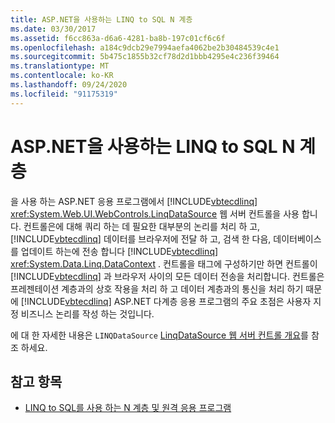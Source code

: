 ```yaml
---
title: ASP.NET을 사용하는 LINQ to SQL N 계층
ms.date: 03/30/2017
ms.assetid: f6cc863a-d6a6-4281-ba8b-197c01cf6c6f
ms.openlocfilehash: a184c9dcb29e7994aefa4062be2b30484539c4e1
ms.sourcegitcommit: 5b475c1855b32cf78d2d1bbb4295e4c236f39464
ms.translationtype: MT
ms.contentlocale: ko-KR
ms.lasthandoff: 09/24/2020
ms.locfileid: "91175319"
---
```

# <a name="linq-to-sql-n-tier-with-aspnet"></a>ASP.NET을 사용하는 LINQ to SQL N 계층

을 사용 하는 ASP.NET 응용 프로그램에서 [!INCLUDE[vbtecdlinq](../../../../../../includes/vbtecdlinq-md.md)] <xref:System.Web.UI.WebControls.LinqDataSource> 웹 서버 컨트롤을 사용 합니다. 컨트롤은에 대해 쿼리 하는 데 필요한 대부분의 논리를 처리 하 고, [!INCLUDE[vbtecdlinq](../../../../../../includes/vbtecdlinq-md.md)] 데이터를 브라우저에 전달 하 고, 검색 한 다음, 데이터베이스를 업데이트 하는에 전송 합니다 [!INCLUDE[vbtecdlinq](../../../../../../includes/vbtecdlinq-md.md)] <xref:System.Data.Linq.DataContext> . 컨트롤을 태그에 구성하기만 하면 컨트롤이 [!INCLUDE[vbtecdlinq](../../../../../../includes/vbtecdlinq-md.md)] 과 브라우저 사이의 모든 데이터 전송을 처리합니다. 컨트롤은 프레젠테이션 계층과의 상호 작용을 처리 하 고 데이터 계층과의 통신을 처리 하기 때문에 [!INCLUDE[vbtecdlinq](../../../../../../includes/vbtecdlinq-md.md)] ASP.NET 다계층 응용 프로그램의 주요 초점은 사용자 지정 비즈니스 논리를 작성 하는 것입니다.  
  
 에 대 한 자세한 내용은 `LINQDataSource` [LinqDataSource 웹 서버 컨트롤 개요](/previous-versions/aspnet/bb547113(v=vs.100))를 참조 하세요.  
  
## <a name="see-also"></a>참고 항목

- [LINQ to SQL를 사용 하는 N 계층 및 원격 응용 프로그램](n-tier-and-remote-applications-with-linq-to-sql.md)
